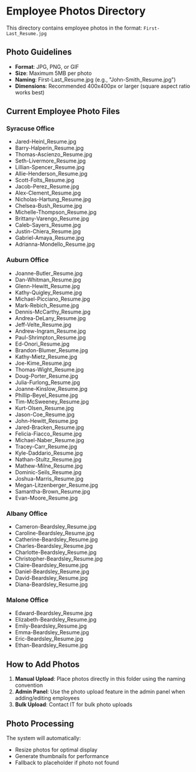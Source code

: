 # Employee Photos Directory

This directory contains employee photos in the format: `First-Last_Resume.jpg`

## Photo Guidelines
- **Format**: JPG, PNG, or GIF
- **Size**: Maximum 5MB per photo
- **Naming**: First-Last_Resume.jpg (e.g., "John-Smith_Resume.jpg")
- **Dimensions**: Recommended 400x400px or larger (square aspect ratio works best)

## Current Employee Photo Files

### Syracuse Office
- Jared-Heinl_Resume.jpg
- Barry-Halperin_Resume.jpg
- Thomas-Ascienzo_Resume.jpg
- Seth-Livermore_Resume.jpg
- Lillian-Spencer_Resume.jpg
- Allie-Henderson_Resume.jpg
- Scott-Folts_Resume.jpg
- Jacob-Perez_Resume.jpg
- Alex-Clement_Resume.jpg
- Nicholas-Hartung_Resume.jpg
- Chelsea-Bush_Resume.jpg
- Michelle-Thompson_Resume.jpg
- Brittany-Varengo_Resume.jpg
- Caleb-Sayers_Resume.jpg
- Justin-Chiera_Resume.jpg
- Gabriel-Amaya_Resume.jpg
- Adrianna-Mondello_Resume.jpg

### Auburn Office
- Joanne-Butler_Resume.jpg
- Dan-Whitman_Resume.jpg
- Glenn-Hewitt_Resume.jpg
- Kathy-Quigley_Resume.jpg
- Michael-Picciano_Resume.jpg
- Mark-Rebich_Resume.jpg
- Dennis-McCarthy_Resume.jpg
- Andrea-DeLany_Resume.jpg
- Jeff-Velte_Resume.jpg
- Andrew-Ingram_Resume.jpg
- Paul-Shrimpton_Resume.jpg
- Ed-Onori_Resume.jpg
- Brandon-Blumer_Resume.jpg
- Kathy-Mietz_Resume.jpg
- Joe-Kime_Resume.jpg
- Thomas-Wight_Resume.jpg
- Doug-Porter_Resume.jpg
- Julia-Furlong_Resume.jpg
- Joanne-Kinslow_Resume.jpg
- Phillip-Beyel_Resume.jpg
- Tim-McSweeney_Resume.jpg
- Kurt-Olsen_Resume.jpg
- Jason-Coe_Resume.jpg
- John-Hewitt_Resume.jpg
- Jared-Bracken_Resume.jpg
- Felicia-Fiacco_Resume.jpg
- Michael-Naber_Resume.jpg
- Tracey-Carr_Resume.jpg
- Kyle-Daddario_Resume.jpg
- Nathan-Stultz_Resume.jpg
- Mathew-Milne_Resume.jpg
- Dominic-Seils_Resume.jpg
- Joshua-Marris_Resume.jpg
- Megan-Litzenberger_Resume.jpg
- Samantha-Brown_Resume.jpg
- Evan-Moore_Resume.jpg

### Albany Office
- Cameron-Beardsley_Resume.jpg
- Caroline-Beardsley_Resume.jpg
- Catherine-Beardsley_Resume.jpg
- Charles-Beardsley_Resume.jpg
- Charlotte-Beardsley_Resume.jpg
- Christopher-Beardsley_Resume.jpg
- Claire-Beardsley_Resume.jpg
- Daniel-Beardsley_Resume.jpg
- David-Beardsley_Resume.jpg
- Diana-Beardsley_Resume.jpg

### Malone Office
- Edward-Beardsley_Resume.jpg
- Elizabeth-Beardsley_Resume.jpg
- Emily-Beardsley_Resume.jpg
- Emma-Beardsley_Resume.jpg
- Eric-Beardsley_Resume.jpg
- Ethan-Beardsley_Resume.jpg

## How to Add Photos

1. **Manual Upload**: Place photos directly in this folder using the naming convention
2. **Admin Panel**: Use the photo upload feature in the admin panel when adding/editing employees
3. **Bulk Upload**: Contact IT for bulk photo uploads

## Photo Processing

The system will automatically:
- Resize photos for optimal display
- Generate thumbnails for performance
- Fallback to placeholder if photo not found
